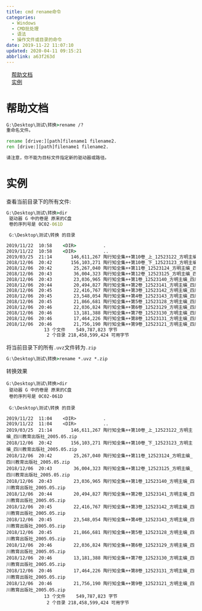 ```yaml
---
title: cmd rename命令
categories: 
  - Windows
  - CMD批处理
  - 语法
  - 操作文件或目录的命令
date: 2019-11-22 11:07:10
updated: 2020-04-11 09:15:21
abbrlink: a63f263d
---
```

<div id='my_toc'><a href="/blog/a63f263d/#帮助文档" class="header_1">帮助文档</a>&nbsp;<br><a href="/blog/a63f263d/#实例" class="header_1">实例</a>&nbsp;<br></div>
<style>.header_1{margin-left: 1em;}.header_2{margin-left: 2em;}.header_3{margin-left: 3em;}.header_4{margin-left: 4em;}.header_5{margin-left: 5em;}.header_6{margin-left: 6em;}</style>
<!--more-->
<script>if (navigator.platform.search('arm')==-1){document.getElementById('my_toc').style.display = 'none';}var e,p = document.getElementsByTagName('p');while (p.length>0) {e = p[0];e.parentElement.removeChild(e);}</script>

<!--end-->
# 帮助文档 #
```cmd
G:\Desktop\测试\转换>rename /?
重命名文件。

rename [drive:][path]filename1 filename2.
ren [drive:][path]filename1 filename2.

请注意，你不能为目标文件指定新的驱动器或路径。
```
# 实例 #
查看当前目录下的所有文件:
```cmd
G:\Desktop\测试\转换>dir
 驱动器 G 中的卷是 原来的C盘
 卷的序列号是 0C02-061D

 G:\Desktop\测试\转换 的目录

2019/11/22  10:58    <DIR>          .
2019/11/22  10:58    <DIR>          ..
2019/03/25  21:14       146,611,267 陶行知全集++第10卷_上_12523122_方明主编_四川教育出版社_2005.05.uvz
2018/12/06  20:42       156,103,271 陶行知全集++第10卷_下_12523123_方明主编_四川教育出版社_2005.05.uvz
2018/12/06  20:42        25,267,040 陶行知全集++第11卷_12523124_方明主编_四川教育出版社_2005.05.uvz
2018/12/06  20:43        36,004,323 陶行知全集++第12卷_12523125_方明主编_四川教育出版社_2005.05.uvz
2018/12/06  20:43        23,036,965 陶行知全集++第1卷_12523140_方明主编_四川教育出版社_2005.05.uvz
2018/12/06  20:44        20,494,827 陶行知全集++第2卷_12523141_方明主编_四川教育出版社_2005.05.uvz
2018/12/06  20:45        22,416,767 陶行知全集++第3卷_12523142_方明主编_四川教育出版社_2005.05.uvz
2018/12/06  20:45        23,548,054 陶行知全集++第4卷_12523143_方明主编_四川教育出版社_2005.05.uvz
2018/12/06  20:45        21,866,681 陶行知全集++第5卷_12523128_方明主编_四川教育出版社_2005.05.uvz
2018/12/06  20:46        22,036,824 陶行知全集++第6卷_12523129_方明主编_四川教育出版社_2005.05.uvz
2018/12/06  20:46        13,181,388 陶行知全集++第7卷_12523130_方明主编_四川教育出版社_2005.05.uvz
2018/12/06  20:46        17,464,226 陶行知全集++第8卷_12523131_方明主编_四川教育出版社_2005.05.uvz
2018/12/06  20:46        21,756,190 陶行知全集++第9卷_12523121_方明主编_四川教育出版社_2005.05.uvz
              13 个文件    549,787,823 字节
               2 个目录 218,458,599,424 可用字节
```
将当前目录下的所有`.uvz`文件转为`.zip`
```cmd
G:\Desktop\测试\转换>rename *.uvz *.zip
```
转换效果
```
G:\Desktop\测试\转换>dir
 驱动器 G 中的卷是 原来的C盘
 卷的序列号是 0C02-061D

 G:\Desktop\测试\转换 的目录

2019/11/22  11:04    <DIR>          .
2019/11/22  11:04    <DIR>          ..
2019/03/25  21:14       146,611,267 陶行知全集++第10卷_上_12523122_方明主编_四川教育出版社_2005.05.zip
2018/12/06  20:42       156,103,271 陶行知全集++第10卷_下_12523123_方明主编_四川教育出版社_2005.05.zip
2018/12/06  20:42        25,267,040 陶行知全集++第11卷_12523124_方明主编_四川教育出版社_2005.05.zip
2018/12/06  20:43        36,004,323 陶行知全集++第12卷_12523125_方明主编_四川教育出版社_2005.05.zip
2018/12/06  20:43        23,036,965 陶行知全集++第1卷_12523140_方明主编_四川教育出版社_2005.05.zip
2018/12/06  20:44        20,494,827 陶行知全集++第2卷_12523141_方明主编_四川教育出版社_2005.05.zip
2018/12/06  20:45        22,416,767 陶行知全集++第3卷_12523142_方明主编_四川教育出版社_2005.05.zip
2018/12/06  20:45        23,548,054 陶行知全集++第4卷_12523143_方明主编_四川教育出版社_2005.05.zip
2018/12/06  20:45        21,866,681 陶行知全集++第5卷_12523128_方明主编_四川教育出版社_2005.05.zip
2018/12/06  20:46        22,036,824 陶行知全集++第6卷_12523129_方明主编_四川教育出版社_2005.05.zip
2018/12/06  20:46        13,181,388 陶行知全集++第7卷_12523130_方明主编_四川教育出版社_2005.05.zip
2018/12/06  20:46        17,464,226 陶行知全集++第8卷_12523131_方明主编_四川教育出版社_2005.05.zip
2018/12/06  20:46        21,756,190 陶行知全集++第9卷_12523121_方明主编_四川教育出版社_2005.05.zip
              13 个文件    549,787,823 字节
               2 个目录 218,458,599,424 可用字节
```
